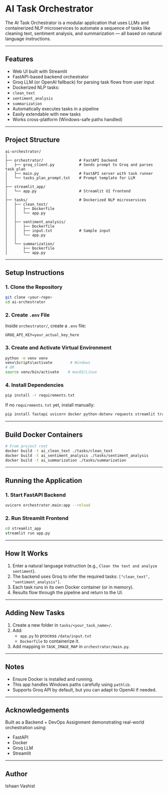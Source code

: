 # AI Task Orchestrator

The AI Task Orchestrator is a modular application that uses LLMs and containerized NLP microservices to automate a sequence of tasks like cleaning text, sentiment analysis, and summarization — all based on natural language instructions.

---

##  Features

-  Web UI built with Streamlit
-  FastAPI-based backend orchestrator
-  Groq LLM (or OpenAI fallback) for parsing task flows from user input
-  Dockerized NLP tasks:
  - `clean_text`
  - `sentiment_analysis`
  - `summarization`
-  Automatically executes tasks in a pipeline
-  Easily extendable with new tasks
-  Works cross-platform (Windows-safe paths handled)

---

## Project Structure

```
ai-orchestrator/
│
├── orchestrator/                # FastAPI backend
│   ├── groq_client.py           # Sends prompt to Groq and parses task plan
│   ├── main.py                  # FastAPI server with task runner
│   └── tasks_plan_prompt.txt    # Prompt template for LLM
│
├── streamlit_app/
│   └── app.py                   # Streamlit UI frontend
│
├── tasks/                       # Dockerized NLP microservices
│   ├── clean_text/
│   │   ├── Dockerfile
│   │   └── app.py
│   │
│   ├── sentiment_analysis/
│   │   ├── Dockerfile
│   │   ├── input.txt            # Sample input
│   │   └── app.py
│   │
│   └── summarization/
│       ├── Dockerfile
│       └── app.py
```

---

## Setup Instructions

### 1. Clone the Repository

```bash
git clone <your-repo>
cd ai-orchestrator
```

### 2. Create `.env` File

Inside `orchestrator/`, create a `.env` file:

```
GROQ_API_KEY=your_actual_key_here
```

### 3. Create and Activate Virtual Environment

```bash
python -m venv venv
venv\Scripts\activate        # Windows
# OR
source venv/bin/activate    # macOS/Linux
```

### 4. Install Dependencies

```bash
pip install -r requirements.txt
```

If no `requirements.txt` yet, install manually:

```bash
pip install fastapi uvicorn docker python-dotenv requests streamlit transformers torch
```

---

## Build Docker Containers

```bash
# From project root
docker build -t ai_clean_text ./tasks/clean_text
docker build -t ai_sentiment_analysis ./tasks/sentiment_analysis
docker build -t ai_summarization ./tasks/summarization
```

---

## Running the Application

### 1. Start FastAPI Backend

```bash
uvicorn orchestrator.main:app --reload
```

### 2. Run Streamlit Frontend

```bash
cd streamlit_app
streamlit run app.py
```

---

## How It Works

1. Enter a natural language instruction (e.g., `Clean the text and analyze sentiment`).
2. The backend uses Groq to infer the required tasks: `["clean_text", "sentiment_analysis"]`.
3. Each task runs in its own Docker container (or in memory).
4. Results flow through the pipeline and return to the UI.

---

## Adding New Tasks

1. Create a new folder in `tasks/<your_task_name>/`.
2. Add:
   - `app.py` to process `/data/input.txt`
   - `Dockerfile` to containerize it.
3. Add mapping in `TASK_IMAGE_MAP` in `orchestrator/main.py`.

---

## Notes

- Ensure Docker is installed and running.
- This app handles Windows paths carefully using `pathlib`.
- Supports Groq API by default, but you can adapt to OpenAI if needed.

---

## Acknowledgements

Built as a Backend + DevOps Assignment demonstrating real-world orchestration using:
- FastAPI
- Docker
- Groq LLM
- Streamlit

---

## Author

Ishaan Vashist
